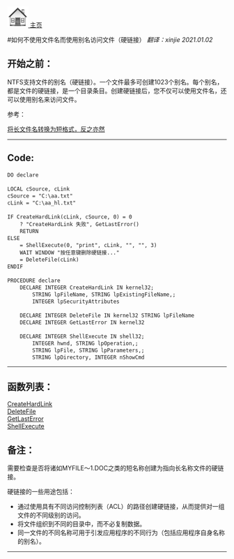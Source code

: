 [<img src="../images/home.png"> 主页 ](https://github.com/VFP9/Win32API)  

#如何不使用文件名而使用别名访问文件（硬链接）
_翻译：xinjie  2021.01.02_

## 开始之前：
NTFS支持文件的别名（硬链接）。一个文件最多可创建1023个别名。每个别名，都是文件的硬链接，是一个目录条目。创建硬链接后，您不仅可以使用文件名，还可以使用别名来访问文件。  

参考：

[将长文件名转换为短格式，反之亦然](sample_055.md)  

  
***  


## Code:
```foxpro  
DO declare

LOCAL cSource, cLink
cSource = "C:\aa.txt"
cLink = "C:\aa_hl.txt"

IF CreateHardLink(cLink, cSource, 0) = 0
	? "CreateHardLink 失败", GetLastError()
	RETURN
ELSE
	= ShellExecute(0, "print", cLink, "", "", 3)
	WAIT WINDOW "按任意键删除硬链接..."
	= DeleteFile(cLink)
ENDIF

PROCEDURE declare
	DECLARE INTEGER CreateHardLink IN kernel32;
		STRING lpFileName, STRING lpExistingFileName,;
		INTEGER lpSecurityAttributes

	DECLARE INTEGER DeleteFile IN kernel32 STRING lpFileName
	DECLARE INTEGER GetLastError IN kernel32

	DECLARE INTEGER ShellExecute IN shell32;
		INTEGER hwnd, STRING lpOperation,;
		STRING lpFile, STRING lpParameters,;
		STRING lpDirectory, INTEGER nShowCmd  
```  
***  


## 函数列表：
[CreateHardLink](../libraries/kernel32/CreateHardLink.md)  
[DeleteFile](../libraries/kernel32/DeleteFile.md)  
[GetLastError](../libraries/kernel32/GetLastError.md)  
[ShellExecute](../libraries/shell32/ShellExecute.md)  

## 备注：
需要检查是否将诸如MYFILE〜1.DOC之类的短名称创建为指向长名称文件的硬链接。
  
硬链接的一些用途包括：
- 通过使用具有不同访问控制列表（ACL）的路径创建硬链接，从而提供对一组文件的不同级别的访问。
- 将文件组织到不同的目录中，而不必复制数据。
- 同一文件的不同名称可用于引发应用程序的不同行为（包括应用程序自身名称的别名）。 
  
***  

